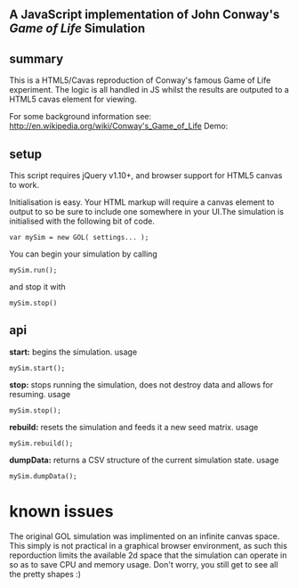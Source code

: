 A JavaScript implementation of John Conway's *Game of Life* Simulation
---

## summary
This is a HTML5/Cavas reproduction of Conway's famous Game of Life experiment. The logic is all handled in JS whilst the results
are outputed to a HTML5 cavas element for viewing.
 
For some background information see: http://en.wikipedia.org/wiki/Conway's_Game_of_Life
Demo:


## setup 
This script requires jQuery v1.10+, and browser support for HTML5 canvas to work.

Initialisation is easy. Your HTML markup will require a canvas element to output to so be sure to include one somewhere in your UI.The simulation is initialised with the following bit of code.

    var mySim = new GOL( settings... );

You can begin your simulation by calling

	mySim.run();

and stop it with

	mySim.stop()

## api
**start:** begins the simulation. usage

	mySim.start();

**stop:** stops running the simulation, does not destroy data and allows for resuming. usage

	mySim.stop();

**rebuild:** resets the simulation and feeds it a new seed matrix. usage

	mySim.rebuild();

**dumpData:** returns a CSV structure of the current simulation state. usage

	mySim.dumpData();
	

# known issues
The original GOL simulation was implimented on an infinite canvas space. This simply is not practical in a graphical browser environment, as such this reporduction limits the available 2d space that the simulation can operate in so as to save CPU and memory usage. Don't worry, you still get to see all the pretty shapes :)




